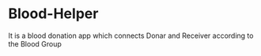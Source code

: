 # Blood-Helper
It is a blood donation app which connects Donar and Receiver according to the Blood Group
